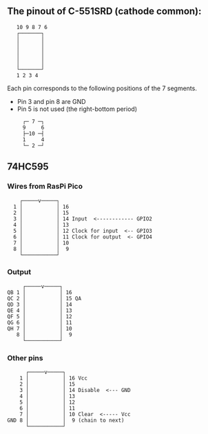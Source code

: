 ## The pinout of C-551SRD (cathode common):

```
   10 9 8 7 6
   ┌───────┐
   │       │
   │       │
   │       │
   │       │
   │       │
   └───────┘
   1 2 3 4
```

Each pin corresponds to the following positions of the 7 segments.

* Pin 3 and pin 8 are GND
* Pin 5 is not used (the right-bottom period)

```
     ┌─ 7 ─┐
     9     6
     ├─10 ─┤
     1     4
     └─ 2 ─┘
```

## 74HC595

### Wires from RasPi Pico

```
    ┌─────v─────┐
  1 │           │ 16
  2 │           │ 15
  3 │           │ 14 Input  <------------ GPIO2
  4 │           │ 13
  5 │           │ 12 Clock for input  <-- GPIO3
  6 │           │ 11 Clock for output  <- GPIO4
  7 │           │ 10
  8 │           │  9
    └───────────┘
```

### Output

```
     ┌─────v─────┐
QB 1 │           │ 16
QC 2 │           │ 15 QA
QD 3 │           │ 14
QE 4 │           │ 13
QF 5 │           │ 12
QG 6 │           │ 11
QH 7 │           │ 10
   8 │           │  9
     └───────────┘
```

### Other pins

```
      ┌─────v─────┐
    1 │           │ 16 Vcc
    2 │           │ 15 
    3 │           │ 14 Disable  <--- GND
    4 │           │ 13
    5 │           │ 12
    6 │           │ 11
    7 │           │ 10 Clear  <----- Vcc
GND 8 │           │  9 (chain to next)
      └───────────┘
```